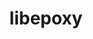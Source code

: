---
title: "libepoxy"
layout: cache
categories: [package, develop]
meta: {"versions": ["1.4.3"], "compilers": ["gcc@=11.4.0"], "oss": ["ubuntu22.04"], "platforms": ["linux"], "targets": ["x86_64_v3"], "stacks": ["e4s", "root"], "num_specs": 8, "num_specs_by_stack": {"root": 8, "e4s": 8}}
spec_details: [{"hash": "d26v5qqrzqcejrug2iu4l5wqctxvzyuf", "compiler": "gcc@=11.4.0", "versions": ["1.4.3"], "os": "ubuntu22.04", "platform": "linux", "target": "x86_64_v3", "variants": ["build_system=autotools", "+glx"], "stacks": ["root", "e4s"], "size": "-", "tarball": "https://binaries.spack.io/develop/build_cache/linux-ubuntu22.04-x86_64_v3/gcc-11.4.0/libepoxy-1.4.3/linux-ubuntu22.04-x86_64_v3-gcc-11.4.0-libepoxy-1.4.3-d26v5qqrzqcejrug2iu4l5wqctxvzyuf.spack"}, {"hash": "ho7jxeszltf3tpsi2lt6j6ryh73mr5nu", "compiler": "gcc@=11.4.0", "versions": ["1.4.3"], "os": "ubuntu22.04", "platform": "linux", "target": "x86_64_v3", "variants": ["build_system=autotools", "+glx"], "stacks": ["root", "e4s"], "size": "-", "tarball": "https://binaries.spack.io/develop/build_cache/linux-ubuntu22.04-x86_64_v3/gcc-11.4.0/libepoxy-1.4.3/linux-ubuntu22.04-x86_64_v3-gcc-11.4.0-libepoxy-1.4.3-ho7jxeszltf3tpsi2lt6j6ryh73mr5nu.spack"}, {"hash": "qd3forfzn7fikvdudux4lqx3lxepne63", "compiler": "gcc@=11.4.0", "versions": ["1.4.3"], "os": "ubuntu22.04", "platform": "linux", "target": "x86_64_v3", "variants": ["build_system=autotools", "+glx"], "stacks": ["root", "e4s"], "size": "-", "tarball": "https://binaries.spack.io/develop/build_cache/linux-ubuntu22.04-x86_64_v3/gcc-11.4.0/libepoxy-1.4.3/linux-ubuntu22.04-x86_64_v3-gcc-11.4.0-libepoxy-1.4.3-qd3forfzn7fikvdudux4lqx3lxepne63.spack"}, {"hash": "7kvtidf42ffyc7v73pnaxacir4ft4wp5", "compiler": "gcc@=11.4.0", "versions": ["1.4.3"], "os": "ubuntu22.04", "platform": "linux", "target": "x86_64_v3", "variants": ["build_system=autotools", "+glx"], "stacks": ["root", "e4s"], "size": "-", "tarball": "https://binaries.spack.io/develop/build_cache/linux-ubuntu22.04-x86_64_v3/gcc-11.4.0/libepoxy-1.4.3/linux-ubuntu22.04-x86_64_v3-gcc-11.4.0-libepoxy-1.4.3-7kvtidf42ffyc7v73pnaxacir4ft4wp5.spack"}, {"hash": "jiinxj45onlx7wccnm767val62jdsvkm", "compiler": "gcc@=11.4.0", "versions": ["1.4.3"], "os": "ubuntu22.04", "platform": "linux", "target": "x86_64_v3", "variants": ["build_system=autotools", "+glx"], "stacks": ["root", "e4s"], "size": "-", "tarball": "https://binaries.spack.io/develop/build_cache/linux-ubuntu22.04-x86_64_v3/gcc-11.4.0/libepoxy-1.4.3/linux-ubuntu22.04-x86_64_v3-gcc-11.4.0-libepoxy-1.4.3-jiinxj45onlx7wccnm767val62jdsvkm.spack"}, {"hash": "n7f2jchkmfahuhmuzn3flcoj5tt2cwgp", "compiler": "gcc@=11.4.0", "versions": ["1.4.3"], "os": "ubuntu22.04", "platform": "linux", "target": "x86_64_v3", "variants": ["build_system=autotools", "+glx"], "stacks": ["root", "e4s"], "size": "-", "tarball": "https://binaries.spack.io/develop/build_cache/linux-ubuntu22.04-x86_64_v3/gcc-11.4.0/libepoxy-1.4.3/linux-ubuntu22.04-x86_64_v3-gcc-11.4.0-libepoxy-1.4.3-n7f2jchkmfahuhmuzn3flcoj5tt2cwgp.spack"}, {"hash": "ais2jgqc5zl6vi4nzodfkn6ri62rxhmi", "compiler": "gcc@=11.4.0", "versions": ["1.4.3"], "os": "ubuntu22.04", "platform": "linux", "target": "x86_64_v3", "variants": ["build_system=autotools", "+glx"], "stacks": ["root", "e4s"], "size": "-", "tarball": "https://binaries.spack.io/develop/build_cache/linux-ubuntu22.04-x86_64_v3/gcc-11.4.0/libepoxy-1.4.3/linux-ubuntu22.04-x86_64_v3-gcc-11.4.0-libepoxy-1.4.3-ais2jgqc5zl6vi4nzodfkn6ri62rxhmi.spack"}, {"hash": "xuyhxb44bcgqgqcox6wwz2qiyszj2yuo", "compiler": "gcc@=11.4.0", "versions": ["1.4.3"], "os": "ubuntu22.04", "platform": "linux", "target": "x86_64_v3", "variants": ["build_system=autotools", "+glx"], "stacks": ["root", "e4s"], "size": "-", "tarball": "https://binaries.spack.io/develop/build_cache/linux-ubuntu22.04-x86_64_v3/gcc-11.4.0/libepoxy-1.4.3/linux-ubuntu22.04-x86_64_v3-gcc-11.4.0-libepoxy-1.4.3-xuyhxb44bcgqgqcox6wwz2qiyszj2yuo.spack"}]
---